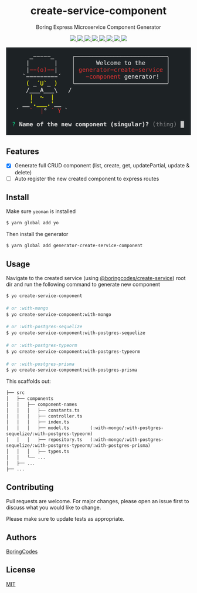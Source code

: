 <div align="center">
  <h1>create-service-component</h1>
  <p>Boring Express Microservice Component Generator</p>

  <p>
    <a href="https://github.com/boringcodes/create-service-component/commits" aria-label="Commitizen Friendly">
      <img src="https://img.shields.io/badge/commitizen-friendly-brightgreen.svg?style=flat-square">
    </a>
    <a href="https://github.com/boringcodes/create-service-component" aria-label="Prettier Code Style">
      <img src="https://img.shields.io/badge/code_style-prettier-brightgreen?style=flat-square">
    </a>
    <a href="https://github.com/boringcodes/create-service-component/actions" aria-label="Lint Status">
      <img src="https://img.shields.io/github/workflow/status/boringcodes/create-service-component/lint-source?style=flat-square&label=lint">
    </a>
    <a href="https://david-dm.org/boringcodes/create-service-component" aria-label="Dependencies Status">
      <img src="https://img.shields.io/david/boringcodes/create-service-component?style=flat-square">
    </a>
    <a href="https://www.npmjs.com/package/generator-create-service-component" aria-label="NPM Version">
      <img src="https://img.shields.io/npm/v/generator-create-service-component?color=brightgreen&style=flat-square">
    </a>
    <a href="https://www.npmjs.com/package/generator-create-service-component" aria-label="NPM Downloads">
      <img src="https://img.shields.io/npm/dm/generator-create-service-component?style=flat-square">
    </a>
    <a href="https://github.com/boringcodes/create-service-component/blob/master/LICENSE" aria-label="MIT License">
      <img src="https://img.shields.io/github/license/boringcodes/create-service-component?color=brightgreen&style=flat-square">
    </a>
    <a href="https://github.com/boringcodes" aria-label="BoringCodes Verified">
      <img src="https://img.shields.io/badge/boringcodes-verified-brightgreen?style=flat-square">
    </a>
  </p>

  <img src="banner.png">
</div>

## Features

- [x] Generate full CRUD component (list, create, get, updatePartial, update & delete)
- [ ] Auto register the new created component to express routes

## Install

Make sure `yeoman` is installed

```sh
$ yarn global add yo
```

Then install the generator

```sh
$ yarn global add generator-create-service-component
```

## Usage

Navigate to the created service (using [@boringcodes/create-service](https://github.com/boringcodes/create-service)) root dir and run the following command to generate new component

```sh
$ yo create-service-component

# or :with-mongo
$ yo create-service-component:with-mongo

# or :with-postgres-sequelize
$ yo create-service-component:with-postgres-sequelize

# or :with-postgres-typeorm
$ yo create-service-component:with-postgres-typeorm

# or :with-postgres-prisma
$ yo create-service-component:with-postgres-prisma
```

This scaffolds out:

```
├── src
│   ├── components
│   │   ├── component-names
│   │   │   ├── constants.ts
│   │   │   ├── controller.ts
│   │   │   ├── index.ts
│   │   │   ├── model.ts        (:with-mongo/:with-postgres-sequelize/:with-postgres-typeorm)
│   │   │   ├── repository.ts   (:with-mongo/:with-postgres-sequelize/:with-postgres-typeorm/:with-postgres-prisma)
│   │   │   ├── types.ts
│   │   └── ...
│   ├── ...
├── ...
```

## Contributing

Pull requests are welcome. For major changes, please open an issue first to discuss what you would like to change.

Please make sure to update tests as appropriate.

## Authors

[BoringCodes](https://github.com/boringcodes)

## License

[MIT](https://github.com/boringcodes/create-service-component/blob/master/LICENSE)
